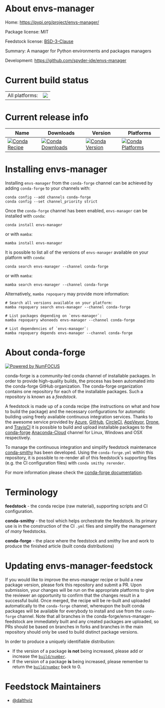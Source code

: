 About envs-manager
==================

Home: https://pypi.org/project/envs-manager/

Package license: MIT

Feedstock license: [BSD-3-Clause](https://github.com/conda-forge/envs-manager-feedstock/blob/main/LICENSE.txt)

Summary: A manager for Python environments and packages managers

Development: https://github.com/spyder-ide/envs-manager

Current build status
====================


<table><tr><td>All platforms:</td>
    <td>
      <a href="https://dev.azure.com/conda-forge/feedstock-builds/_build/latest?definitionId=18092&branchName=main">
        <img src="https://dev.azure.com/conda-forge/feedstock-builds/_apis/build/status/envs-manager-feedstock?branchName=main">
      </a>
    </td>
  </tr>
</table>

Current release info
====================

| Name | Downloads | Version | Platforms |
| --- | --- | --- | --- |
| [![Conda Recipe](https://img.shields.io/badge/recipe-envs--manager-green.svg)](https://anaconda.org/conda-forge/envs-manager) | [![Conda Downloads](https://img.shields.io/conda/dn/conda-forge/envs-manager.svg)](https://anaconda.org/conda-forge/envs-manager) | [![Conda Version](https://img.shields.io/conda/vn/conda-forge/envs-manager.svg)](https://anaconda.org/conda-forge/envs-manager) | [![Conda Platforms](https://img.shields.io/conda/pn/conda-forge/envs-manager.svg)](https://anaconda.org/conda-forge/envs-manager) |

Installing envs-manager
=======================

Installing `envs-manager` from the `conda-forge` channel can be achieved by adding `conda-forge` to your channels with:

```
conda config --add channels conda-forge
conda config --set channel_priority strict
```

Once the `conda-forge` channel has been enabled, `envs-manager` can be installed with `conda`:

```
conda install envs-manager
```

or with `mamba`:

```
mamba install envs-manager
```

It is possible to list all of the versions of `envs-manager` available on your platform with `conda`:

```
conda search envs-manager --channel conda-forge
```

or with `mamba`:

```
mamba search envs-manager --channel conda-forge
```

Alternatively, `mamba repoquery` may provide more information:

```
# Search all versions available on your platform:
mamba repoquery search envs-manager --channel conda-forge

# List packages depending on `envs-manager`:
mamba repoquery whoneeds envs-manager --channel conda-forge

# List dependencies of `envs-manager`:
mamba repoquery depends envs-manager --channel conda-forge
```


About conda-forge
=================

[![Powered by
NumFOCUS](https://img.shields.io/badge/powered%20by-NumFOCUS-orange.svg?style=flat&colorA=E1523D&colorB=007D8A)](https://numfocus.org)

conda-forge is a community-led conda channel of installable packages.
In order to provide high-quality builds, the process has been automated into the
conda-forge GitHub organization. The conda-forge organization contains one repository
for each of the installable packages. Such a repository is known as a *feedstock*.

A feedstock is made up of a conda recipe (the instructions on what and how to build
the package) and the necessary configurations for automatic building using freely
available continuous integration services. Thanks to the awesome service provided by
[Azure](https://azure.microsoft.com/en-us/services/devops/), [GitHub](https://github.com/),
[CircleCI](https://circleci.com/), [AppVeyor](https://www.appveyor.com/),
[Drone](https://cloud.drone.io/welcome), and [TravisCI](https://travis-ci.com/)
it is possible to build and upload installable packages to the
[conda-forge](https://anaconda.org/conda-forge) [Anaconda-Cloud](https://anaconda.org/)
channel for Linux, Windows and OSX respectively.

To manage the continuous integration and simplify feedstock maintenance
[conda-smithy](https://github.com/conda-forge/conda-smithy) has been developed.
Using the ``conda-forge.yml`` within this repository, it is possible to re-render all of
this feedstock's supporting files (e.g. the CI configuration files) with ``conda smithy rerender``.

For more information please check the [conda-forge documentation](https://conda-forge.org/docs/).

Terminology
===========

**feedstock** - the conda recipe (raw material), supporting scripts and CI configuration.

**conda-smithy** - the tool which helps orchestrate the feedstock.
                   Its primary use is in the construction of the CI ``.yml`` files
                   and simplify the management of *many* feedstocks.

**conda-forge** - the place where the feedstock and smithy live and work to
                  produce the finished article (built conda distributions)


Updating envs-manager-feedstock
===============================

If you would like to improve the envs-manager recipe or build a new
package version, please fork this repository and submit a PR. Upon submission,
your changes will be run on the appropriate platforms to give the reviewer an
opportunity to confirm that the changes result in a successful build. Once
merged, the recipe will be re-built and uploaded automatically to the
`conda-forge` channel, whereupon the built conda packages will be available for
everybody to install and use from the `conda-forge` channel.
Note that all branches in the conda-forge/envs-manager-feedstock are
immediately built and any created packages are uploaded, so PRs should be based
on branches in forks and branches in the main repository should only be used to
build distinct package versions.

In order to produce a uniquely identifiable distribution:
 * If the version of a package **is not** being increased, please add or increase
   the [``build/number``](https://docs.conda.io/projects/conda-build/en/latest/resources/define-metadata.html#build-number-and-string).
 * If the version of a package **is** being increased, please remember to return
   the [``build/number``](https://docs.conda.io/projects/conda-build/en/latest/resources/define-metadata.html#build-number-and-string)
   back to 0.

Feedstock Maintainers
=====================

* [@dalthviz](https://github.com/dalthviz/)

